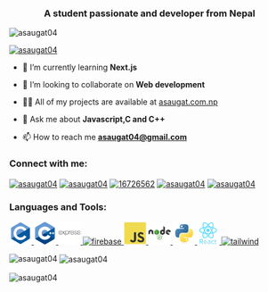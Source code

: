 <h3 align="center">A student passionate and developer from Nepal</h3>

<p align="left"> <img src="https://komarev.com/ghpvc/?username=asaugat04&label=Profile%20views&color=aeafa7&style=flat" alt="asaugat04" /> </p>

<p align="left"> <a href="https://twitter.com/asaugat04" target="blank"><img src="https://img.shields.io/twitter/follow/asaugat04?logo=twitter&style=for-the-badge" alt="asaugat04" /></a> </p>

- 🌱 I’m currently learning **Next.js**

- 🤝 I’m looking to collaborate on **Web development**

- 👨‍💻 All of my projects are available at [asaugat.com.np](asaugat.com.np)

- 💬 Ask me about **Javascript,C and C++**

- 📫 How to reach me **asaugat04@gmail.com**

<h3 align="left">Connect with me:</h3>
<p align="left">
<a href="https://dev.to/asaugat04" target="blank"><img align="center" src="https://raw.githubusercontent.com/rahuldkjain/github-profile-readme-generator/master/src/images/icons/Social/devto.svg" alt="asaugat04" height="30" width="40" /></a>
<a href="https://twitter.com/asaugat04" target="blank"><img align="center" src="https://raw.githubusercontent.com/rahuldkjain/github-profile-readme-generator/master/src/images/icons/Social/twitter.svg" alt="asaugat04" height="30" width="40" /></a>
<a href="https://stackoverflow.com/users/16726562" target="blank"><img align="center" src="https://raw.githubusercontent.com/rahuldkjain/github-profile-readme-generator/master/src/images/icons/Social/stack-overflow.svg" alt="16726562" height="30" width="40" /></a>
<a href="https://fb.com/asaugat04" target="blank"><img align="center" src="https://raw.githubusercontent.com/rahuldkjain/github-profile-readme-generator/master/src/images/icons/Social/facebook.svg" alt="asaugat04" height="30" width="40" /></a>
<a href="https://instagram.com/asaugat04" target="blank"><img align="center" src="https://raw.githubusercontent.com/rahuldkjain/github-profile-readme-generator/master/src/images/icons/Social/instagram.svg" alt="asaugat04" height="30" width="40" /></a>
</p>

<h3 align="left">Languages and Tools:</h3>
<p align="left"> <a href="https://www.cprogramming.com/" target="_blank" rel="noreferrer"> <img src="https://raw.githubusercontent.com/devicons/devicon/master/icons/c/c-original.svg" alt="c" width="40" height="40"/> </a> <a href="https://www.w3schools.com/cpp/" target="_blank" rel="noreferrer"> <img src="https://raw.githubusercontent.com/devicons/devicon/master/icons/cplusplus/cplusplus-original.svg" alt="cplusplus" width="40" height="40"/> </a> <a href="https://expressjs.com" target="_blank" rel="noreferrer"> <img src="https://raw.githubusercontent.com/devicons/devicon/master/icons/express/express-original-wordmark.svg" alt="express" width="40" height="40"/> </a> <a href="https://firebase.google.com/" target="_blank" rel="noreferrer"> <img src="https://www.vectorlogo.zone/logos/firebase/firebase-icon.svg" alt="firebase" width="40" height="40"/> </a> <a href="https://developer.mozilla.org/en-US/docs/Web/JavaScript" target="_blank" rel="noreferrer"> <img src="https://raw.githubusercontent.com/devicons/devicon/master/icons/javascript/javascript-original.svg" alt="javascript" width="40" height="40"/> </a> <a href="https://nodejs.org" target="_blank" rel="noreferrer"> <img src="https://raw.githubusercontent.com/devicons/devicon/master/icons/nodejs/nodejs-original-wordmark.svg" alt="nodejs" width="40" height="40"/> </a> <a href="https://www.python.org" target="_blank" rel="noreferrer"> <img src="https://raw.githubusercontent.com/devicons/devicon/master/icons/python/python-original.svg" alt="python" width="40" height="40"/> </a> <a href="https://reactjs.org/" target="_blank" rel="noreferrer"> <img src="https://raw.githubusercontent.com/devicons/devicon/master/icons/react/react-original-wordmark.svg" alt="react" width="40" height="40"/> </a> <a href="https://tailwindcss.com/" target="_blank" rel="noreferrer"> <img src="https://www.vectorlogo.zone/logos/tailwindcss/tailwindcss-icon.svg" alt="tailwind" width="40" height="40"/> </a> </p>

<p><img align="left" src="https://github-readme-stats.vercel.app/api/top-langs?username=asaugat04&show_icons=true&locale=en&layout=compact" alt="asaugat04" /></p>

<p>&nbsp;<img align="center" src="https://github-readme-stats.vercel.app/api?username=asaugat04&show_icons=true&locale=en" alt="asaugat04" /></p>

<p><img align="center" src="https://github-readme-streak-stats.herokuapp.com/?user=asaugat04&" alt="asaugat04" /></p>
